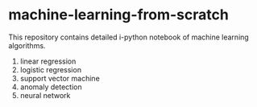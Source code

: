 # machine-learning-from-scratch

This repository contains detailed i-python notebook of machine learning algorithms.  
1. linear regression
2. logistic regression
3. support vector machine
4. anomaly detection
5. neural network
